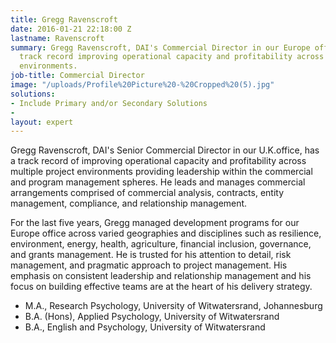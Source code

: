 ```yaml
---
title: Gregg Ravenscroft
date: 2016-01-21 22:18:00 Z
lastname: Ravenscroft
summary: Gregg Ravenscroft, DAI's Commercial Director in our Europe office, has a
  track record improving operational capacity and profitability across multiple project
  environments.
job-title: Commercial Director
image: "/uploads/Profile%20Picture%20-%20Cropped%20(5).jpg"
solutions:
- Include Primary and/or Secondary Solutions
- 
layout: expert
---
```


Gregg Ravenscroft, DAI's Senior Commercial Director in our U.K.office, has a track record of improving operational capacity and profitability across multiple project environments providing leadership within the commercial and program management spheres. He leads and manages commercial arrangements comprised of commercial analysis, contracts, entity management, compliance, and relationship management.
 
For the last five years, Gregg managed development programs for our Europe office across varied geographies and disciplines such as resilience, environment, energy, health, agriculture, financial inclusion, governance, and grants management. He is trusted for his attention to detail, risk management, and pragmatic approach to project management. His emphasis on consistent leadership and relationship management and his focus on building effective teams are at the heart of his delivery strategy.

* M.A., Research Psychology, University of Witwatersrand, Johannesburg
* B.A. (Hons), Applied Psychology, University of Witwatersrand
* B.A., English and Psychology, University of Witwatersrand